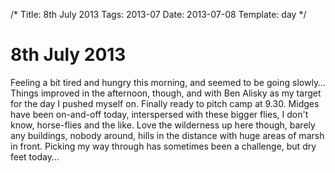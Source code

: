 /*
Title: 8th July 2013
Tags: 2013-07
Date: 2013-07-08
Template: day
*/

# 8th July 2013

Feeling a bit tired and hungry this morning, and seemed to be going slowly… Things improved in the afternoon, though, and with Ben Alisky as my target for the day I pushed myself on. Finally ready to pitch camp at 9.30. Midges have been on-and-off today, interspersed with these bigger flies, I don't know, horse-flies and the like. Love the wilderness up here though, barely any buildings, nobody around, hills in the distance with huge areas of marsh in front. Picking my way through has sometimes been a challenge, but dry feet today…


